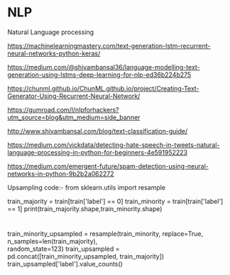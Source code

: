 # NLP
Natural Language processing

https://machinelearningmastery.com/text-generation-lstm-recurrent-neural-networks-python-keras/

https://medium.com/@shivambansal36/language-modelling-text-generation-using-lstms-deep-learning-for-nlp-ed36b224b275

https://chunml.github.io/ChunML.github.io/project/Creating-Text-Generator-Using-Recurrent-Neural-Network/

https://gumroad.com/l/nlpforhackers?utm_source=blog&utm_medium=side_banner

http://www.shivambansal.com/blog/text-classification-guide/

https://medium.com/vickdata/detecting-hate-speech-in-tweets-natural-language-processing-in-python-for-beginners-4e591952223

https://medium.com/emergent-future/spam-detection-using-neural-networks-in-python-9b2b2a062272

Upsampling code:-
from sklearn.utils import resample

train_majority = train[train['label'] == 0]
train_minority = train[train['label'] == 1]
print(train_majority.shape,train_minority.shape)

#
train_minority_upsampled = resample(train_minority, 
                                 replace=True,    
                                 n_samples=len(train_majority),   
                                 random_state=123)
train_upsampled = pd.concat([train_minority_upsampled, train_majority])
train_upsampled['label'].value_counts()
